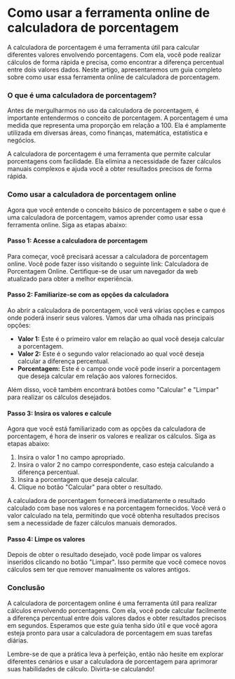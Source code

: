 Como usar a ferramenta online de calculadora de porcentagem
===========================================================

A calculadora de porcentagem é uma ferramenta útil para calcular diferentes valores envolvendo porcentagens. Com ela, você pode realizar cálculos de forma rápida e precisa, como encontrar a diferença percentual entre dois valores dados. Neste artigo, apresentaremos um guia completo sobre como usar essa ferramenta online de calculadora de porcentagem.

### O que é uma calculadora de porcentagem?

Antes de mergulharmos no uso da calculadora de porcentagem, é importante entendermos o conceito de porcentagem. A porcentagem é uma medida que representa uma proporção em relação a 100. Ela é amplamente utilizada em diversas áreas, como finanças, matemática, estatística e negócios.

A calculadora de porcentagem é uma ferramenta que permite calcular porcentagens com facilidade. Ela elimina a necessidade de fazer cálculos manuais complexos e ajuda você a obter resultados precisos de forma rápida.

### Como usar a calculadora de porcentagem online

Agora que você entende o conceito básico de porcentagem e sabe o que é uma calculadora de porcentagem, vamos aprender como usar essa ferramenta online. Siga as etapas abaixo:

#### Passo 1: Acesse a calculadora de porcentagem

Para começar, você precisará acessar a calculadora de porcentagem online. Você pode fazer isso visitando o seguinte link: Calculadora de Porcentagem Online. Certifique-se de usar um navegador da web atualizado para obter a melhor experiência.

#### Passo 2: Familiarize-se com as opções da calculadora

Ao abrir a calculadora de porcentagem, você verá várias opções e campos onde poderá inserir seus valores. Vamos dar uma olhada nas principais opções:

- **Valor 1:** Este é o primeiro valor em relação ao qual você deseja calcular a porcentagem.
- **Valor 2:** Este é o segundo valor relacionado ao qual você deseja calcular a diferença percentual.
- **Porcentagem:** Este é o campo onde você pode inserir a porcentagem que deseja calcular em relação aos valores fornecidos.

Além disso, você também encontrará botões como "Calcular" e "Limpar" para realizar os cálculos desejados.

#### Passo 3: Insira os valores e calcule

Agora que você está familiarizado com as opções da calculadora de porcentagem, é hora de inserir os valores e realizar os cálculos. Siga as etapas abaixo:

1. Insira o valor 1 no campo apropriado.
2. Insira o valor 2 no campo correspondente, caso esteja calculando a diferença percentual.
3. Insira a porcentagem que deseja calcular.
4. Clique no botão "Calcular" para obter o resultado.

A calculadora de porcentagem fornecerá imediatamente o resultado calculado com base nos valores e na porcentagem fornecidos. Você verá o valor calculado na tela, permitindo que você obtenha resultados precisos sem a necessidade de fazer cálculos manuais demorados.

#### Passo 4: Limpe os valores

Depois de obter o resultado desejado, você pode limpar os valores inseridos clicando no botão "Limpar". Isso permite que você comece novos cálculos sem ter que remover manualmente os valores antigos.

### Conclusão

A calculadora de porcentagem online é uma ferramenta útil para realizar cálculos envolvendo porcentagens. Com ela, você pode calcular facilmente a diferença percentual entre dois valores dados e obter resultados precisos em segundos. Esperamos que este guia tenha sido útil e que você agora esteja pronto para usar a calculadora de porcentagem em suas tarefas diárias.

Lembre-se de que a prática leva à perfeição, então não hesite em explorar diferentes cenários e usar a calculadora de porcentagem para aprimorar suas habilidades de cálculo. Divirta-se calculando!